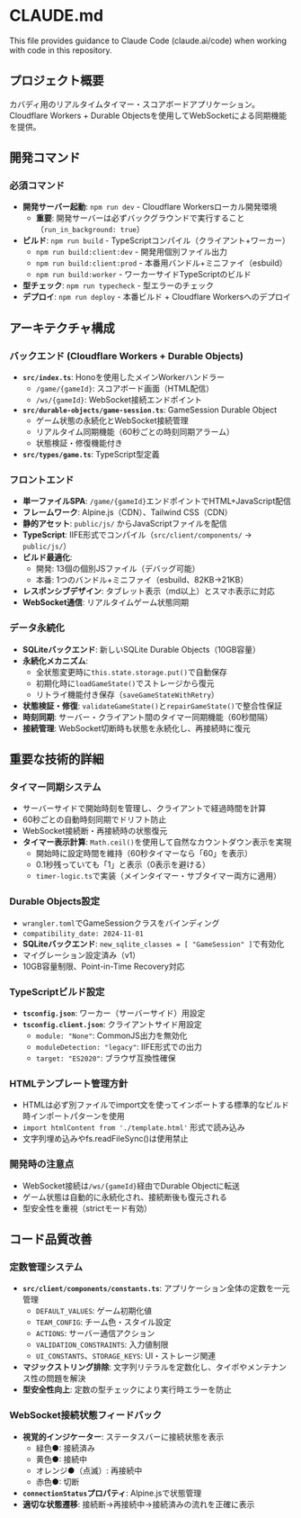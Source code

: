 # CLAUDE.md

This file provides guidance to Claude Code (claude.ai/code) when working with code in this repository.

## プロジェクト概要

カバディ用のリアルタイムタイマー・スコアボードアプリケーション。Cloudflare Workers + Durable Objectsを使用してWebSocketによる同期機能を提供。

## 開発コマンド

### 必須コマンド
- **開発サーバー起動**: `npm run dev` - Cloudflare Workersローカル開発環境
  - **重要**: 開発サーバーは必ずバックグラウンドで実行すること（`run_in_background: true`）
- **ビルド**: `npm run build` - TypeScriptコンパイル（クライアント+ワーカー）
  - `npm run build:client:dev` - 開発用個別ファイル出力
  - `npm run build:client:prod` - 本番用バンドル+ミニファイ（esbuild）
  - `npm run build:worker` - ワーカーサイドTypeScriptのビルド
- **型チェック**: `npm run typecheck` - 型エラーのチェック
- **デプロイ**: `npm run deploy` - 本番ビルド + Cloudflare Workersへのデプロイ

## アーキテクチャ構成

### バックエンド (Cloudflare Workers + Durable Objects)
- **`src/index.ts`**: Honoを使用したメインWorkerハンドラー
  - `/game/{gameId}`: スコアボード画面（HTML配信）
  - `/ws/{gameId}`: WebSocket接続エンドポイント
- **`src/durable-objects/game-session.ts`**: GameSession Durable Object
  - ゲーム状態の永続化とWebSocket接続管理
  - リアルタイム同期機能（60秒ごとの時刻同期アラーム）
  - 状態検証・修復機能付き
- **`src/types/game.ts`**: TypeScript型定義

### フロントエンド
- **単一ファイルSPA**: `/game/{gameId}`エンドポイントでHTML+JavaScript配信
- **フレームワーク**: Alpine.js（CDN）、Tailwind CSS（CDN）
- **静的アセット**: `public/js/` からJavaScriptファイルを配信
- **TypeScript**: IIFE形式でコンパイル（`src/client/components/` → `public/js/`）
- **ビルド最適化**:
  - 開発: 13個の個別JSファイル（デバッグ可能）
  - 本番: 1つのバンドル+ミニファイ（esbuild、82KB→21KB）
- **レスポンシブデザイン**: タブレット表示（md以上）とスマホ表示に対応
- **WebSocket通信**: リアルタイムゲーム状態同期

### データ永続化
- **SQLiteバックエンド**: 新しいSQLite Durable Objects（10GB容量）
- **永続化メカニズム**:
  - 全状態変更時に`this.state.storage.put()`で自動保存
  - 初期化時に`loadGameState()`でストレージから復元
  - リトライ機能付き保存（`saveGameStateWithRetry`）
- **状態検証・修復**: `validateGameState()`と`repairGameState()`で整合性保証
- **時刻同期**: サーバー・クライアント間のタイマー同期機能（60秒間隔）
- **接続管理**: WebSocket切断時も状態を永続化し、再接続時に復元

## 重要な技術的詳細

### タイマー同期システム
- サーバーサイドで開始時刻を管理し、クライアントで経過時間を計算
- 60秒ごとの自動時刻同期でドリフト防止
- WebSocket接続断・再接続時の状態復元
- **タイマー表示計算**: `Math.ceil()`を使用して自然なカウントダウン表示を実現
  - 開始時に設定時間を維持（60秒タイマーなら「60」を表示）
  - 0.1秒残っていても「1」と表示（0表示を避ける）
  - `timer-logic.ts`で実装（メインタイマー・サブタイマー両方に適用）

### Durable Objects設定
- `wrangler.toml`でGameSessionクラスをバインディング
- `compatibility_date: 2024-11-01`
- **SQLiteバックエンド**: `new_sqlite_classes = [ "GameSession" ]`で有効化
- マイグレーション設定済み（v1）
- 10GB容量制限、Point-in-Time Recovery対応

### TypeScriptビルド設定
- **`tsconfig.json`**: ワーカー（サーバーサイド）用設定
- **`tsconfig.client.json`**: クライアントサイド用設定
  - `module: "None"`: CommonJS出力を無効化
  - `moduleDetection: "legacy"`: IIFE形式での出力
  - `target: "ES2020"`: ブラウザ互換性確保

### HTMLテンプレート管理方針
- HTMLは必ず別ファイルでimport文を使ってインポートする標準的なビルド時インポートパターンを使用
- `import htmlContent from './template.html'` 形式で読み込み
- 文字列埋め込みやfs.readFileSync()は使用禁止

### 開発時の注意点
- WebSocket接続は`/ws/{gameId}`経由でDurable Objectに転送
- ゲーム状態は自動的に永続化され、接続断後も復元される
- 型安全性を重視（strictモード有効）

## コード品質改善

### 定数管理システム
- **`src/client/components/constants.ts`**: アプリケーション全体の定数を一元管理
  - `DEFAULT_VALUES`: ゲーム初期化値
  - `TEAM_CONFIG`: チーム色・スタイル設定
  - `ACTIONS`: サーバー通信アクション
  - `VALIDATION_CONSTRAINTS`: 入力値制限
  - `UI_CONSTANTS`、`STORAGE_KEYS`: UI・ストレージ関連
- **マジックストリング排除**: 文字列リテラルを定数化し、タイポやメンテナンス性の問題を解決
- **型安全性向上**: 定数の型チェックにより実行時エラーを防止

### WebSocket接続状態フィードバック
- **視覚的インジケーター**: ステータスバーに接続状態を表示
  - 緑色●: 接続済み
  - 黄色●: 接続中
  - オレンジ●（点滅）: 再接続中
  - 赤色●: 切断
- **`connectionStatus`プロパティ**: Alpine.jsで状態管理
- **適切な状態遷移**: 接続断→再接続中→接続済みの流れを正確に表示